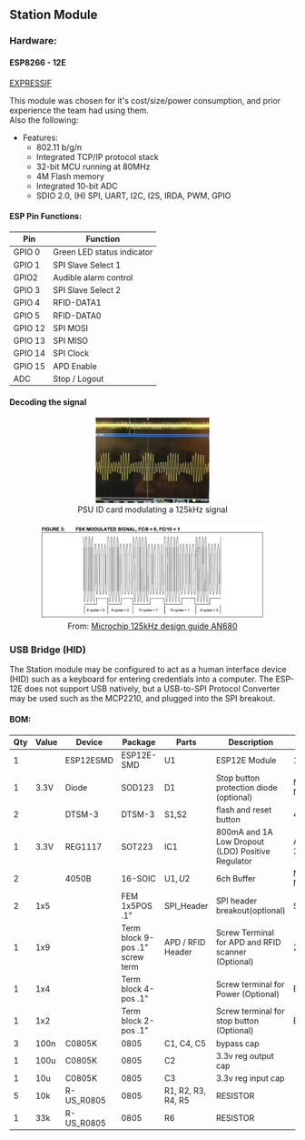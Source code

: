 ## Station Module

### Hardware:
#### ESP8266 - 12E 
<a href="https://espressif.com/en/products/hardware/esp8266ex/overview">EXPRESSIF</a>

This module was chosen for it's cost/size/power consumption, and prior experience the team had using them.<br>
Also the following:
- Features:
  - 802.11 b/g/n
  - Integrated TCP/IP protocol stack
  - 32-bit MCU running at 80MHz
  - 4M Flash memory
  - Integrated 10-bit ADC
  - SDIO 2.0, (H) SPI, UART, I2C, I2S, IRDA, PWM, GPIO





#### ESP Pin Functions:
| Pin     | Function                   |
|---------|----------------------------|
| GPIO 0  | Green LED status indicator |
| GPIO 1  | SPI Slave Select 1         |
| GPIO2   | Audible alarm control      |
| GPIO 3  | SPI Slave Select 2         |
| GPIO 4  | RFID-DATA1                 |
|  GPIO 5 | RFID-DATA0                 |
| GPIO 12 | SPI MOSI                   |
| GPIO 13 | SPI MISO                   |
| GPIO 14 | SPI Clock                  |
| GPIO 15 | APD Enable                 |
| ADC     | Stop / Logout              |








#### Decoding the signal

<p align="center">

<img src="supporting%20docs/PSUID.jpg" width="200">
<br>
PSU ID card modulating a 125kHz signal
<br><br>
<img src="supporting%20docs/FSK%20modulation.png" width="400">
<br>
From: <a href="http://ww1.microchip.com/downloads/en/DeviceDoc/51115F.pdf">Microchip 125kHz design guide AN680</a>
</p>

### USB Bridge (HID)
The Station module may be configured to act as a human interface device (HID) such as a keyboard for entering credentials into a computer.
The ESP-12E does not support USB natively, but a USB-to-SPI Protocol Converter may be used such as the MCP2210, and plugged into the SPI breakout.




#### BOM:
| Qty | Value | Device     | Package                         | Parts              | Description                                        | Digikey                 | Mouser               |
|-----|-------|------------|---------------------------------|--------------------|----------------------------------------------------|-------------------------|----------------------|
| 1   |       | ESP12ESMD  | ESP12E-SMD                      | U1                 | ESP12E Module                                      | 1528-1438-ND            | 485-2491             |
| 1   | 3.3V  | Diode      | SOD123                          | D1                 | Stop button protection diode (optional)            | MMSZ5226B-FDICT-ND      | 621-MMSZ5226B-F      |
| 2   |       | DTSM-3     | DTSM-3                          | S1,S2              | flash and reset button                             | 450-2146-1-ND           | FSM2JMTR             |
| 1   | 3.3V  | REG1117    | SOT223                          | IC1                | 800mA and 1A Low Dropout (LDO) Positive Regulator  | AZ1117CH-3.3TRG1DICT-ND | 621-AZ1117CH-3.3TRG1 |
| 2   |       | 4050B      | 16-SOIC                         | U$1, U$2           | 6ch Buffer                                         | MC14050BDR2GOSCT-ND     | 863-MC14050BDR2G     |
| 2   | 1x5   |            | FEM 1x5POS .1"                  | SPI_Header         | SPI header breakout(optional)                      | S6103-ND                |                      |
| 1   | 1x9   |            | Term block 9-pos .1" screw term | APD / RFID Header  | Screw Terminal for APD and RFID scanner (Optional) | 277-1280-ND             | 651-1725724          |
| 1   | 1x4   |            | Term block 4-pos .1"            |                    | Screw terminal for Power (Optional)                | ED10563-ND              | 651-1725672          |
| 1   | 1x2   |            | Term block 2-pos .1"            |                    | Screw terminal for stop button   (Optional)        | ED10561-ND              | 571-282834-2         |
| 3   | 100n  | C0805K     | 0805                            | C1, C4, C5         | bypass cap                                         |                         |                      |
| 1   | 100u  | C0805K     | 0805                            | C2                 | 3.3v reg output cap                                |                         |                      |
| 1   | 10u   | C0805K     | 0805                            | C3                 | 3.3v reg input cap                                 |                         |                      |
| 5   | 10k   | R-US_R0805 | 0805                            | R1, R2, R3, R4, R5 | RESISTOR                                           |                         |                      |
| 1   | 33k   | R-US_R0805 | 0805                            | R6                 | RESISTOR                                           |                         |                      |
